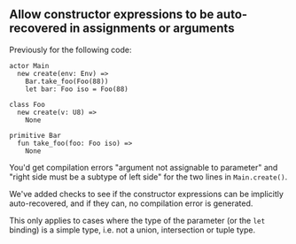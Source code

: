 ## Allow constructor expressions to be auto-recovered in assignments or arguments

Previously for the following code:

```pony
actor Main
  new create(env: Env) =>
    Bar.take_foo(Foo(88))
    let bar: Foo iso = Foo(88)

class Foo
  new create(v: U8) =>
    None

primitive Bar
  fun take_foo(foo: Foo iso) =>
    None
```

You'd get compilation errors "argument not assignable to parameter" and "right side must be a subtype of left side" for the two lines in `Main.create()`.

We've added checks to see if the constructor expressions can be implicitly auto-recovered, and if they can, no compilation error is generated.

This only applies to cases where the type of the parameter (or the `let` binding) is a simple type, i.e. not a union, intersection or tuple type.
